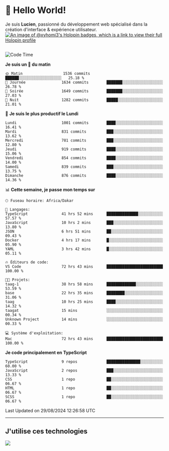 # 👋 Hello World!

Je suis **Lucien**, passionné du développement web spécialisé dans la création d'interface & expérience utilisateur.
[![An image of @xyhomi3's Holopin badges, which is a link to view their full Holopin profile](https://holopin.me/xyhomi3)](https://holopin.io/@xyhomi3)

##

<!--START_SECTION:waka-->
![Code Time](http://img.shields.io/badge/Code%20Time-1%2C923%20hrs%2057%20mins-blue)

**Je suis un 🐤 du matin** 

```text
🌞 Matin                  1536 commits        ██████░░░░░░░░░░░░░░░░░░░   25.18 % 
🌆 Journée                1634 commits        ███████░░░░░░░░░░░░░░░░░░   26.78 % 
🌃 Soirée                 1649 commits        ███████░░░░░░░░░░░░░░░░░░   27.03 % 
🌙 Nuit                   1282 commits        █████░░░░░░░░░░░░░░░░░░░░   21.01 % 
```
📅 **Je suis le plus productif le Lundi** 

```text
Lundi                    1001 commits        ████░░░░░░░░░░░░░░░░░░░░░   16.41 % 
Mardi                    831 commits         ███░░░░░░░░░░░░░░░░░░░░░░   13.62 % 
Mercredi                 781 commits         ███░░░░░░░░░░░░░░░░░░░░░░   12.80 % 
Jeudi                    919 commits         ████░░░░░░░░░░░░░░░░░░░░░   15.06 % 
Vendredi                 854 commits         ████░░░░░░░░░░░░░░░░░░░░░   14.00 % 
Samedi                   839 commits         ███░░░░░░░░░░░░░░░░░░░░░░   13.75 % 
Dimanche                 876 commits         ████░░░░░░░░░░░░░░░░░░░░░   14.36 % 
```


📊 **Cette semaine, je passe mon temps sur** 

```text
🕑︎ Fuseau horaire: Africa/Dakar

💬 Langages: 
TypeScript               41 hrs 52 mins      ██████████████░░░░░░░░░░░   57.57 % 
JavaScript               10 hrs 2 mins       ███░░░░░░░░░░░░░░░░░░░░░░   13.80 % 
JSON                     6 hrs 51 mins       ██░░░░░░░░░░░░░░░░░░░░░░░   09.43 % 
Docker                   4 hrs 17 mins       █░░░░░░░░░░░░░░░░░░░░░░░░   05.90 % 
YAML                     3 hrs 42 mins       █░░░░░░░░░░░░░░░░░░░░░░░░   05.11 % 

🔥 Éditeurs de code: 
VS Code                  72 hrs 43 mins      █████████████████████████   100.00 % 

🐱‍💻 Projets: 
taag-1                   38 hrs 58 mins      █████████████░░░░░░░░░░░░   53.59 % 
base                     22 hrs 35 mins      ████████░░░░░░░░░░░░░░░░░   31.06 % 
taag                     10 hrs 25 mins      ████░░░░░░░░░░░░░░░░░░░░░   14.32 % 
taagat                   15 mins             ░░░░░░░░░░░░░░░░░░░░░░░░░   00.34 % 
Unknown Project          14 mins             ░░░░░░░░░░░░░░░░░░░░░░░░░   00.33 % 

💻 Système d'exploitation: 
Mac                      72 hrs 43 mins      █████████████████████████   100.00 % 
```

**Je code principalement en TypeScript** 

```text
TypeScript               9 repos             ███████████████░░░░░░░░░░   60.00 % 
JavaScript               2 repos             ███░░░░░░░░░░░░░░░░░░░░░░   13.33 % 
CSS                      1 repo              ██░░░░░░░░░░░░░░░░░░░░░░░   06.67 % 
HTML                     1 repo              ██░░░░░░░░░░░░░░░░░░░░░░░   06.67 % 
SCSS                     1 repo              ██░░░░░░░░░░░░░░░░░░░░░░░   06.67 % 
```




 Last Updated on 29/08/2024 12:26:58 UTC
<!--END_SECTION:waka-->
---

## J'utilise ces technologies

<p align="left">
  <a href="https://skillicons.dev">
    <img src="https://skillicons.dev/icons?i=ts,js,md,scss,tailwind,react,docker,express,astro,vite,nextjs,vercel,figma,ableton" />
  </a>
</p>

